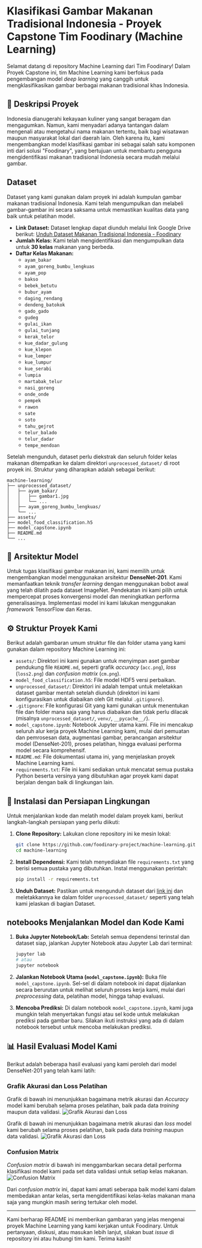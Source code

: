 # Klasifikasi Gambar Makanan Tradisional Indonesia - Proyek Capstone Tim Foodinary (Machine Learning)

Selamat datang di repository Machine Learning dari Tim Foodinary! Dalam Proyek Capstone ini, tim Machine Learning kami berfokus pada pengembangan model _deep learning_ yang canggih untuk mengklasifikasikan gambar berbagai makanan tradisional khas Indonesia.

## 📜 Deskripsi Proyek

Indonesia dianugerahi kekayaan kuliner yang sangat beragam dan mengagumkan. Namun, kami menyadari adanya tantangan dalam mengenali atau mengetahui nama makanan tertentu, baik bagi wisatawan maupun masyarakat lokal dari daerah lain. Oleh karena itu, kami mengembangkan model klasifikasi gambar ini sebagai salah satu komponen inti dari solusi "Foodinary", yang bertujuan untuk membantu pengguna mengidentifikasi makanan tradisional Indonesia secara mudah melalui gambar.

## Dataset

Dataset yang kami gunakan dalam proyek ini adalah kumpulan gambar makanan tradisional Indonesia. Kami telah mengumpulkan dan melabeli gambar-gambar ini secara saksama untuk memastikan kualitas data yang baik untuk pelatihan model.

- **Link Dataset:** Dataset lengkap dapat diunduh melalui link Google Drive berikut:
  [Unduh Dataset Makanan Tradisional Indonesia - Foodinary](https://drive.google.com/drive/folders/1SB7_8YWgeIgKwcCrQxLDP976uaRFOWBU?usp=sharing)
- **Jumlah Kelas:** Kami telah mengidentifikasi dan mengumpulkan data untuk **30 kelas** makanan yang berbeda.
- **Daftar Kelas Makanan:**
  - `ayam_bakar`
  - `ayam_goreng_bumbu_lengkuas`
  - `ayam_pop`
  - `bakso`
  - `bebek_betutu`
  - `bubur_ayam`
  - `daging_rendang`
  - `dendeng_batokok`
  - `gado_gado`
  - `gudeg`
  - `gulai_ikan`
  - `gulai_tunjang`
  - `kerak_telor`
  - `kue_dadar_gulung`
  - `kue_klepon`
  - `kue_lemper`
  - `kue_lumpur`
  - `kue_serabi`
  - `lumpia`
  - `martabak_telur`
  - `nasi_goreng`
  - `onde_onde`
  - `pempek`
  - `rawon`
  - `sate`
  - `soto`
  - `tahu_gejrot`
  - `telur_balado`
  - `telur_dadar`
  - `tempe_mendoan`

Setelah mengunduh, dataset perlu diekstrak dan seluruh folder kelas makanan ditempatkan ke dalam direktori `unprocessed_dataset/` di root proyek ini. Struktur yang diharapkan adalah sebagai berikut:

```
machine-learning/
├── unprocessed_dataset/
│   ├── ayam_bakar/
│   │   ├── gambar1.jpg
│   │   └── ...
│   ├── ayam_goreng_bumbu_lengkuas/
│   └── ...
├── assets/
├── model_food_classification.h5
├── model_capstone.ipynb
├── README.md
└── ...
```

## 🤖 Arsitektur Model

Untuk tugas klasifikasi gambar makanan ini, kami memilih untuk mengembangkan model menggunakan arsitektur **DenseNet-201**. Kami memanfaatkan teknik _transfer learning_ dengan menggunakan bobot awal yang telah dilatih pada dataset ImageNet. Pendekatan ini kami pilih untuk mempercepat proses konvergensi model dan meningkatkan performa generalisasinya. Implementasi model ini kami lakukan menggunakan _framework_ TensorFlow dan Keras.

## ⚙️ Struktur Proyek Kami

Berikut adalah gambaran umum struktur file dan folder utama yang kami gunakan dalam repository Machine Learning ini:

- `assets/`: Direktori ini kami gunakan untuk menyimpan aset gambar pendukung file `README.md`, seperti grafik _accuracy_ (`acc.png`), _loss_ (`loss2.png`) dan _confusion matrix_ (`cm.png`).
- `model_food_classification.h5`: File model HDF5 versi perbaikan.
- `unprocessed_dataset/`: Direktori ini adalah tempat untuk meletakkan dataset gambar mentah setelah diunduh (direktori ini kami konfigurasikan untuk diabaikan oleh Git melalui `.gitignore`).
- `.gitignore`: File konfigurasi Git yang kami gunakan untuk menentukan file dan folder mana saja yang harus diabaikan dan tidak perlu dilacak (misalnya `unprocessed_dataset/`, `venv/`, `__pycache__/`).
- `model_capstone.ipynb`: Notebook Jupyter utama kami. File ini mencakup seluruh alur kerja proyek Machine Learning kami, mulai dari pemuatan dan pemrosesan data, augmentasi gambar, perancangan arsitektur model (DenseNet-201), proses pelatihan, hingga evaluasi performa model secara komprehensif.
- `README.md`: File dokumentasi utama ini, yang menjelaskan proyek Machine Learning kami.
- `requirements.txt`: File ini kami sediakan untuk mencatat semua pustaka Python beserta versinya yang dibutuhkan agar proyek kami dapat berjalan dengan baik di lingkungan lain.

## 🚀 Instalasi dan Persiapan Lingkungan

Untuk menjalankan kode dan melatih model dalam proyek kami, berikut langkah-langkah persiapan yang perlu diikuti:

1.  **Clone Repository:**
    Lakukan clone repository ini ke mesin lokal:

    ```bash
    git clone https://github.com/foodinary-project/machine-learning.git
    cd machine-learning
    ```

2.  **Install Dependensi:**
    Kami telah menyediakan file `requirements.txt` yang berisi semua pustaka yang dibutuhkan. Instal menggunakan perintah:

    ```bash
    pip install -r requirements.txt
    ```

3.  **Unduh Dataset:**
    Pastikan untuk mengunduh dataset dari [link ini](https://drive.google.com/drive/folders/1SB7_8YWgeIgKwcCrQxLDP976uaRFOWBU?usp=sharing) dan meletakkannya ke dalam folder `unprocessed_dataset/` seperti yang telah kami jelaskan di bagian Dataset.

## notebooks Menjalankan Model dan Kode Kami

1.  **Buka Jupyter Notebook/Lab:**
    Setelah semua dependensi terinstal dan dataset siap, jalankan Jupyter Notebook atau Jupyter Lab dari terminal:

    ```bash
    jupyter lab
    # atau
    jupyter notebook
    ```

2.  **Jalankan Notebook Utama (`model_capstone.ipynb`):**
    Buka file `model_capstone.ipynb`. Sel-sel di dalam notebook ini dapat dijalankan secara berurutan untuk melihat seluruh proses kerja kami, mulai dari _preprocessing_ data, pelatihan model, hingga tahap evaluasi.

3.  **Mencoba Prediksi:**
    Di dalam notebook `model_capstone.ipynb`, kami juga mungkin telah menyertakan fungsi atau sel kode untuk melakukan prediksi pada gambar baru. Silakan ikuti instruksi yang ada di dalam notebook tersebut untuk mencoba melakukan prediksi.

## 📊 Hasil Evaluasi Model Kami

Berikut adalah beberapa hasil evaluasi yang kami peroleh dari model DenseNet-201 yang telah kami latih:

### Grafik Akurasi dan Loss Pelatihan

Grafik di bawah ini menunjukkan bagaimana metrik akurasi dan _Accuracy_ model kami berubah selama proses pelatihan, baik pada data _training_ maupun data validasi.
![Grafik Akurasi dan Loss](assets/acc.png)

Grafik di bawah ini menunjukkan bagaimana metrik akurasi dan _loss_ model kami berubah selama proses pelatihan, baik pada data _training_ maupun data validasi.
![Grafik Akurasi dan Loss](assets/loss2.png)

### Confusion Matrix

_Confusion matrix_ di bawah ini menggambarkan secara detail performa klasifikasi model kami pada set data validasi untuk setiap kelas makanan.
![Confusion Matrix](assets/cm.png)

Dari _confusion matrix_ ini, dapat kami amati seberapa baik model kami dalam membedakan antar kelas, serta mengidentifikasi kelas-kelas makanan mana saja yang mungkin masih sering tertukar oleh model.

---

Kami berharap README ini memberikan gambaran yang jelas mengenai proyek Machine Learning yang kami kerjakan untuk Foodinary. Untuk pertanyaan, diskusi, atau masukan lebih lanjut, silakan buat _issue_ di repository ini atau hubungi tim kami. Terima kasih!
